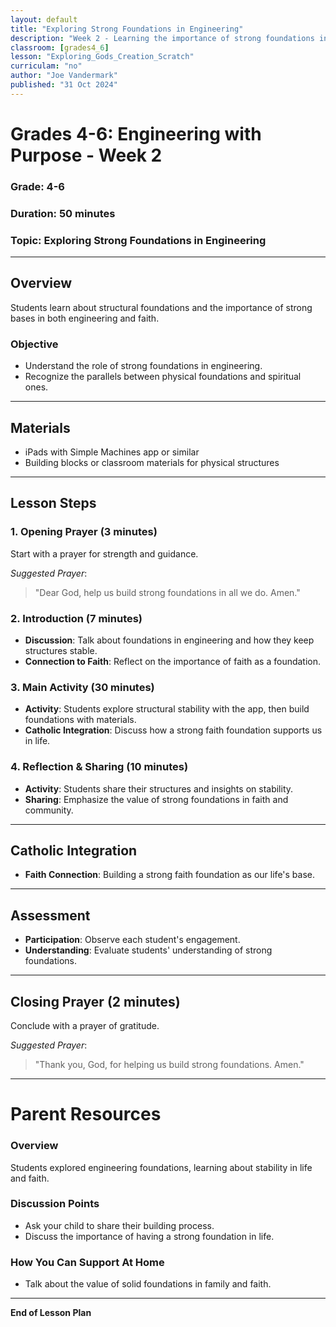 ```yaml
---
layout: default
title: "Exploring Strong Foundations in Engineering"
description: "Week 2 - Learning the importance of strong foundations in engineering and faith."
classroom: [grades4_6]
lesson: "Exploring_Gods_Creation_Scratch"
curriculam: "no"
author: "Joe Vandermark"
published: "31 Oct 2024"
---
```


# Grades 4-6: Engineering with Purpose - Week 2

### **Grade**: 4-6  
### **Duration**: 50 minutes  
### **Topic**: Exploring Strong Foundations in Engineering

---

## **Overview**
Students learn about structural foundations and the importance of strong bases in both engineering and faith.

### **Objective**
- Understand the role of strong foundations in engineering.
- Recognize the parallels between physical foundations and spiritual ones.

---

## **Materials**
- iPads with Simple Machines app or similar
- Building blocks or classroom materials for physical structures

---

## **Lesson Steps**

### **1. Opening Prayer (3 minutes)**
Start with a prayer for strength and guidance.

_Suggested Prayer_:  
> "Dear God, help us build strong foundations in all we do. Amen."

### **2. Introduction (7 minutes)**
- **Discussion**: Talk about foundations in engineering and how they keep structures stable.
- **Connection to Faith**: Reflect on the importance of faith as a foundation.

### **3. Main Activity (30 minutes)**
- **Activity**: Students explore structural stability with the app, then build foundations with materials.
- **Catholic Integration**: Discuss how a strong faith foundation supports us in life.

### **4. Reflection & Sharing (10 minutes)**
- **Activity**: Students share their structures and insights on stability.
- **Sharing**: Emphasize the value of strong foundations in faith and community.

---

## **Catholic Integration**
- **Faith Connection**: Building a strong faith foundation as our life's base.

---

## **Assessment**
- **Participation**: Observe each student's engagement.
- **Understanding**: Evaluate students' understanding of strong foundations.

---

## **Closing Prayer (2 minutes)**
Conclude with a prayer of gratitude.

_Suggested Prayer_:  
> "Thank you, God, for helping us build strong foundations. Amen."

---

# Parent Resources

### **Overview**
Students explored engineering foundations, learning about stability in life and faith.

### **Discussion Points**
- Ask your child to share their building process.
- Discuss the importance of having a strong foundation in life.

### **How You Can Support At Home**
- Talk about the value of solid foundations in family and faith.

---

**End of Lesson Plan**
